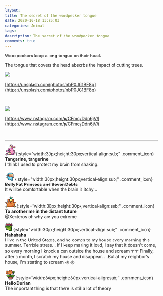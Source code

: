 ```yaml
---
layout: 
title: The secret of the woodpecker tongue
date: 2020-10-18 13:25:03
categories: Animal
tags: 
description: The secret of the woodpecker tongue
comments: true
---
```


Woodpeckers keep a long tongue on their head.

The tongue that covers the head absorbs the impact of cutting trees.

![](https://blog.kakaocdn.net/dn/DnJWA/btqK2reDRlr/sMB5PesUKlMm4uwmJKFVW0/img.jpg)

[https://unsplash.com/photos/nbP0JG1BF8g](<https://unsplash.com/photos/nbP0JG1BF8g>)

​

![](https://blog.kakaocdn.net/dn/zClbG/btqK04c9GkK/9jl2f9qLk4mDXnPneqgc9k/img.jpg)

[https://www.instagram.com/p/CFmcyDdn6jV/](<https://www.instagram.com/p/CFmcyDdn6jV/>)

​

* * *

![comment](/assets/character/bunny.png){:style="width:30px;height:30px;vertical-align:sub;" .comment_icon} **Tangerine, tangerine!**  
I think I used to protect my brain from shaking.   
  
![comment](/assets/character/goggle.png){:style="width:30px;height:30px;vertical-align:sub;" .comment_icon} **Belly Fat Princess and Seven Debts**  
It will be comfortable when the brain is itchy...   
  
![comment](/assets/character/bird.png){:style="width:30px;height:30px;vertical-align:sub;" .comment_icon} **To another me in the distant future**  
@Xenteros oh why are you extreme  
  
![comment](/assets/character/frog.png){:style="width:30px;height:30px;vertical-align:sub;" .comment_icon} **Hahahaha**  
I live in the United States, and he comes to my house every morning this summer. Terrible stress. . If I keep making it loud, I say that it doesn't come, so every morning I knock a can outside the house and scream ㅜㅜ Finally, after a month, I scratch my house and disappear. . .But at my neighbor's house, I'm starting to scream ㅋ҉ ㅋ҉  
  
![comment](/assets/character/plant.png){:style="width:30px;height:30px;vertical-align:sub;" .comment_icon} **Hello Durian**  
The important thing is that there is still a lot of theory   
  

